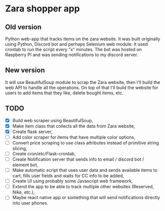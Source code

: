 # Zara shopper app

## Old version
Python web-app that tracks items on the zara website. It was built originally using Python, Discord bot and perhaps Selenium web module. It used crontab to run the script every "x" minutes. The bot was hosted on Raspberry PI and was sending notifications to my discord server.

## New version
It will use BeautifulSoup module to scrap the Zara website, then I'll build the web API to handle all the operations. On top of that I'll build the website for users to add items that they like, delete bought items, etc.

## TODO
- [x] Build web scraper using BeautifulSoup,
- [x] Make Item class that collects all the data from Zara website,
- [x] Create flask server,
- [ ] Add color scraper for items that have multiple color options,
- [ ] Convert price scraping to use class attributes instead of primitive string slicing,
- [ ] Create cron/etc/Flask-crontab,
- [ ] Create Notification server that sends info to email / discord bot / element bot,
- [ ] Make automatic script that uses user data and sends available items to cart, fills user fields and waits for CC info to be added,
- [ ] Create UI using probably some Javascript web framework,
- [ ] Extend the app to be able to track multiple other websites (Reserved, Nike, etc.),
- [ ] Maybe react native app or something that will send notifications directly into user phones.
